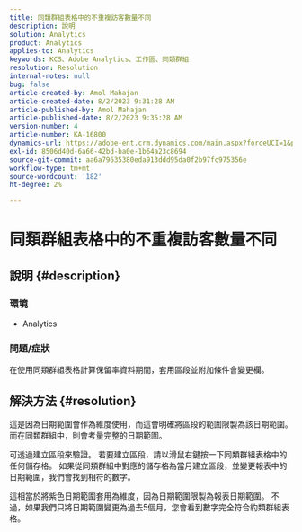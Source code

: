```yaml
---
title: 同類群組表格中的不重複訪客數量不同
description: 說明
solution: Analytics
product: Analytics
applies-to: Analytics
keywords: KCS、Adobe Analytics、工作區、同類群組
resolution: Resolution
internal-notes: null
bug: false
article-created-by: Amol Mahajan
article-created-date: 8/2/2023 9:31:28 AM
article-published-by: Amol Mahajan
article-published-date: 8/2/2023 9:35:28 AM
version-number: 4
article-number: KA-16800
dynamics-url: https://adobe-ent.crm.dynamics.com/main.aspx?forceUCI=1&pagetype=entityrecord&etn=knowledgearticle&id=0ff79d59-1731-ee11-bdf3-6045bd006b3d
exl-id: 8506d40d-6a66-42bd-ba0e-1b64a23c8694
source-git-commit: aa6a79635380eda913ddd95da0f2b97fc975356e
workflow-type: tm+mt
source-wordcount: '182'
ht-degree: 2%

---
```


# 同類群組表格中的不重複訪客數量不同

## 說明 {#description}


### <b>環境</b>

- Analytics




### <b>問題/症狀</b>

在使用同類群組表格計算保留率資料期間，套用區段並附加條件會變更欄。


## 解決方法 {#resolution}


這是因為日期範圍會作為維度使用，而這會明確將區段的範圍限製為該日期範圍。 而在同類群組中，則會考量完整的日期範圍。

可透過建立區段來驗證。 若要建立區段，請以滑鼠右鍵按一下同類群組表格中的任何儲存格。 如果從同類群組中對應的儲存格為當月建立區段，並變更報表中的日期範圍，我們會找到相符的數字。

這相當於將紫色日期範圍套用為維度，因為日期範圍限製為報表日期範圍。 不過，如果我們只將日期範圍變更為過去5個月，您會看到數字完全符合約類群組表格。

